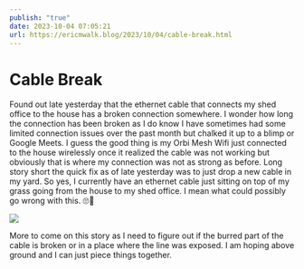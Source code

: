 ```yaml
---
publish: "true"
date: 2023-10-04 07:05:21
url: https://ericmwalk.blog/2023/10/04/cable-break.html
---
```


# Cable Break
Found out late yesterday that the ethernet cable that connects my shed office to the house has a broken connection somewhere. I wonder how long the connection has been broken as I do know I have sometimes had some limited connection issues over the past month but chalked it up to a blimp or Google Meets. I guess the good thing is my Orbi Mesh Wifi just connected to the house wirelessly once it realized the cable was not working but obviously that is where my connection was not as strong as before. Long story short the quick fix as of late yesterday was to just drop a new cable in my yard. So yes, I currently have an ethernet cable just sitting on top of my grass going from the house to my shed office. I mean what could possibly go wrong with this. 🙄🦌

![](https://ericmwalk.blog/uploads/2023/cf6f6c66-efcc-42f6-a209-45fef3659588.jpg)


More to come on this story as I need to figure out if the burred part of the cable is broken or in a place where the line was exposed. I am hoping above ground and I can just piece things together.

